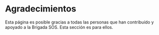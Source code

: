 # Agradecimientos

Esta página es posible gracias a todas las personas que han contribuído y apoyado a la Brigada SOS. Esta sección es para ellos.



